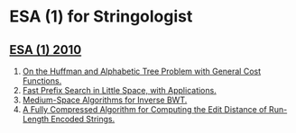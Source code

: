 # ESA (1) for Stringologist
## [ESA (1) 2010](https://dblp.org/db/conf/esa/esa2010-1.html)
  1. [On the Huffman and Alphabetic Tree Problem with General Cost Functions.](https://doi.org/10.1007/978-3-642-15775-2_38)  
  2. [Fast Prefix Search in Little Space, with Applications.](https://doi.org/10.1007/978-3-642-15775-2_37)  
  3. [Medium-Space Algorithms for Inverse BWT.](https://doi.org/10.1007/978-3-642-15775-2_39)  
  4. [A Fully Compressed Algorithm for Computing the Edit Distance of Run-Length Encoded Strings.](https://doi.org/10.1007/978-3-642-15775-2_36)  
  